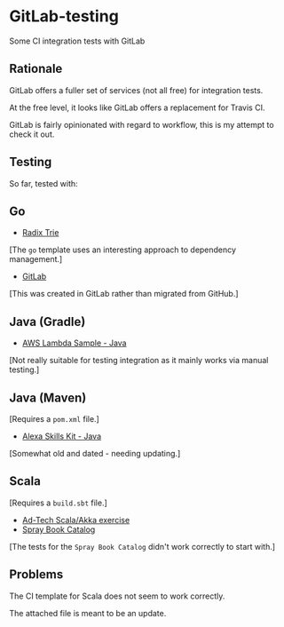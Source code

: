 # GitLab-testing

Some CI integration tests with GitLab

## Rationale

GitLab offers a fuller set of services (not all free) for integration tests.

At the free level, it looks like GitLab offers a replacement for Travis CI.

GitLab is fairly opinionated with regard to workflow, this is my attempt to
check it out.

## Testing

So far, tested with:

## Go

* [Radix Trie](http://github.com/mramshaw/radix-trie)

[The `go` template uses an interesting approach to dependency management.]

* [GitLab](http://gitlab.com/mramshaw/gitlab)

[This was created in GitLab rather than migrated from GitHub.]

## Java (Gradle)

* [AWS Lambda Sample - Java](http://github.com/mramshaw/aws-lambda-sample)

[Not really suitable for testing integration as it mainly works via manual testing.]

## Java (Maven)

[Requires a `pom.xml` file.]

* [Alexa Skills Kit - Java](http://github.com/mramshaw/alexa-skills-kit-java)

[Somewhat old and dated - needing updating.]

## Scala

[Requires a `build.sbt` file.]

* [Ad-Tech Scala/Akka exercise](http://github.com/mramshaw/ad-tech)
* [Spray Book Catalog](http://github.com/mramshaw/spray-book-catalog)

[The tests for the `Spray Book Catalog` didn't work correctly to start with.]

## Problems

The CI template for Scala does not seem to work correctly.

The attached file is meant to be an update.
